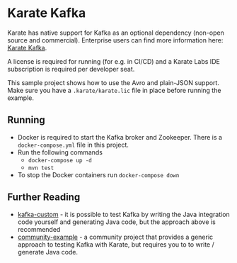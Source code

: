 # Karate Kafka

Karate has native support for Kafka as an optional dependency (non-open source and commercial). Enterprise users can find more information here: [Karate Kafka](https://github.com/karatelabs/karate-addons/tree/main/karate-kafka). 

A license is required for running (for e.g. in CI/CD) and a Karate Labs IDE subscription is required per developer seat.

This sample project shows how to use the Avro and plain-JSON support. Make sure you have a `.karate/karate.lic` file in place before running the example.

## Running
* Docker is required to start the Kafka broker and Zookeeper. There is a `docker-compose.yml` file in this project.
* Run the following commands
  * `docker-compose up -d`
  * `mvn test`
* To stop the Docker containers run `docker-compose down`

## Further Reading
* [kafka-custom](../kafka-custom/README.md) - it is possible to test Kafka by writing the Java integration code yourself and generating Java code, but the approach above is recommended
* [community-example](https://github.com/Sdaas/karate-kafka) - a community project that provides a generic approach to testing Kafka with Karate, but requires you to to write / generate Java code.
